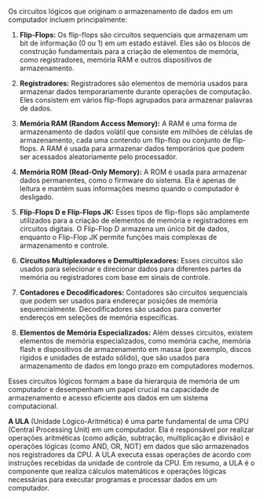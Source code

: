 Os circuitos lógicos que originam o armazenamento de dados em um computador incluem principalmente:

1. **Flip-Flops:** Os flip-flops são circuitos sequenciais que armazenam um bit de informação (0 ou 1) em um estado estável. Eles são os blocos de construção fundamentais para a criação de elementos de memória, como registradores, memória RAM e outros dispositivos de armazenamento.
    
2. **Registradores:** Registradores são elementos de memória usados para armazenar dados temporariamente durante operações de computação. Eles consistem em vários flip-flops agrupados para armazenar palavras de dados.
    
3. **Memória RAM (Random Access Memory):** A RAM é uma forma de armazenamento de dados volátil que consiste em milhões de células de armazenamento, cada uma contendo um flip-flop ou conjunto de flip-flops. A RAM é usada para armazenar dados temporários que podem ser acessados aleatoriamente pelo processador.
    
4. **Memória ROM (Read-Only Memory):** A ROM é usada para armazenar dados permanentes, como o firmware do sistema. Ela é apenas de leitura e mantém suas informações mesmo quando o computador é desligado.
    
5. **Flip-Flops D e Flip-Flops JK:** Esses tipos de flip-flops são amplamente utilizados para a criação de elementos de memória e registradores em circuitos digitais. O Flip-Flop D armazena um único bit de dados, enquanto o Flip-Flop JK permite funções mais complexas de armazenamento e controle.
    
6. **Circuitos Multiplexadores e Demultiplexadores:** Esses circuitos são usados para selecionar e direcionar dados para diferentes partes da memória ou registradores com base em sinais de controle.
    
7. **Contadores e Decodificadores:** Contadores são circuitos sequenciais que podem ser usados para endereçar posições de memória sequencialmente. Decodificadores são usados para converter endereços em seleções de memória específicas.
    
8. **Elementos de Memória Especializados:** Além desses circuitos, existem elementos de memória especializados, como memória cache, memória flash e dispositivos de armazenamento em massa (por exemplo, discos rígidos e unidades de estado sólido), que são usados para armazenamento de dados em longo prazo em computadores modernos.
    

Esses circuitos lógicos formam a base da hierarquia de memória de um computador e desempenham um papel crucial na capacidade de armazenamento e acesso eficiente aos dados em um sistema computacional.


**A ULA** (Unidade Lógico-Aritmética) é uma parte fundamental de uma CPU (Central Processing Unit) em um computador. Ela é responsável por realizar operações aritméticas (como adição, subtração, multiplicação e divisão) e operações lógicas (como AND, OR, NOT) em dados que são armazenados nos registradores da CPU. A ULA executa essas operações de acordo com instruções recebidas da unidade de controle da CPU. Em resumo, a ULA é o componente que realiza cálculos matemáticos e operações lógicas necessárias para executar programas e processar dados em um computador.